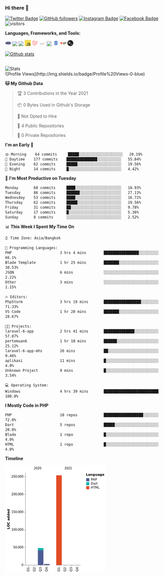 ### Hi there 👋

<div align="centre">

[![Twitter Badge](http://img.shields.io/badge/-@ismnirwn-1ca0f1?style=social&logo=twitter&logoColor=blue&link=https://twitter.com/ismnirwn)](https://twitter.com/ismnirwn) [![GitHub followers](https://img.shields.io/github/followers/ismanir?label=Follow&style=social)](https://github.com/ismanir/?tab=follow)
[![Instagram Badge](https://img.shields.io/badge/-ismanirawan-blue?style=social&logo=Instagram&link=https://www.instagram.com/ismanirawan/)](https://www.instagram.com/ismanirawan/) 
[![Facebook Badge](https://img.shields.io/badge/-ismnirwn-blue?style=social&logo=facebook&link=https://www.facebook.com/ismnirwn/)](https://www.facebook.com/ismnirwn/) 
![visitors](https://hit-badger.glitch.me/badge?page_id=ismanir.ismanir)
 </div>

**Languages, Frameworks, and Tools:**  

<code><img height="20" src="https://raw.githubusercontent.com/github/explore/80688e429a7d4ef2fca1e82350fe8e3517d3494d/topics/php/php.png"></code>
<code><img height="20" src="https://cdn.freebiesupply.com/logos/large/2x/yii-logo-png-transparent.png"></code>
<code><img height="20" src="https://www.zend.com/sites/zend/files/image/2019-09/logo-codeigniter.jpg"></code>
<code><img height="20" src="https://raw.githubusercontent.com/github/explore/80688e429a7d4ef2fca1e82350fe8e3517d3494d/topics/javascript/javascript.png"></code>
<code><img height="20" src="https://raw.githubusercontent.com/github/explore/80688e429a7d4ef2fca1e82350fe8e3517d3494d/topics/laravel/laravel.png"></code>
<code><img height="20" src="https://raw.githubusercontent.com/github/explore/80688e429a7d4ef2fca1e82350fe8e3517d3494d/topics/mysql/mysql.png"></code>
<code><img height="20" src="https://code.visualstudio.com/assets/favicon.ico"></code>
<code><img height="20" src="https://raw.githubusercontent.com/github/explore/80688e429a7d4ef2fca1e82350fe8e3517d3494d/topics/sql/sql.png"></code>
<code><img height="20" src="https://raw.githubusercontent.com/github/explore/80688e429a7d4ef2fca1e82350fe8e3517d3494d/topics/git/git.png"></code>
<code><img height="20" src="https://raw.githubusercontent.com/github/explore/80688e429a7d4ef2fca1e82350fe8e3517d3494d/topics/terminal/terminal.png"></code>

[![Github stats](https://github-readme-stats.vercel.app/api?username=ismanir&title_color=555&text_color=777&show_icons=true&icon_color=333)](https://github.com/ismanir)

<br>
<img src="https://github.com/ismanir/ismanir/blob/master/images/stat.svg" alt="Stats"/>

<br>
<!--START_SECTION:waka-->
![Profile Views](http://img.shields.io/badge/Profile%20Views-0-blue)

**🐱 My Github Data** 

> 🏆 3 Contributions in the Year 2021
 > 
> 📦 0 Bytes Used in Github's Storage 
 > 
> 🚫 Not Opted to Hire
 > 
> 📜 4 Public Repositories 
 > 
> 🔑 0 Private Repositories  
 > 
**I'm an Early 🐤** 

```text
🌞 Morning    64 commits     █████░░░░░░░░░░░░░░░░░░░░   20.19% 
🌆 Daytime    177 commits    ██████████████░░░░░░░░░░░   55.84% 
🌃 Evening    62 commits     █████░░░░░░░░░░░░░░░░░░░░   19.56% 
🌙 Night      14 commits     █░░░░░░░░░░░░░░░░░░░░░░░░   4.42%

```
📅 **I'm Most Productive on Tuesday** 

```text
Monday       60 commits     ████░░░░░░░░░░░░░░░░░░░░░   18.93% 
Tuesday      86 commits     ██████░░░░░░░░░░░░░░░░░░░   27.13% 
Wednesday    53 commits     ████░░░░░░░░░░░░░░░░░░░░░   16.72% 
Thursday     62 commits     █████░░░░░░░░░░░░░░░░░░░░   19.56% 
Friday       31 commits     ██░░░░░░░░░░░░░░░░░░░░░░░   9.78% 
Saturday     17 commits     █░░░░░░░░░░░░░░░░░░░░░░░░   5.36% 
Sunday       8 commits      ░░░░░░░░░░░░░░░░░░░░░░░░░   2.52%

```


📊 **This Week I Spent My Time On** 

```text
⌚︎ Time Zone: Asia/Bangkok

💬 Programming Languages: 
PHP                      3 hrs 4 mins        ████████████████░░░░░░░░░   66.1% 
Blade Template           1 hr 25 mins        ███████░░░░░░░░░░░░░░░░░░   30.53% 
JSON                     6 mins              ░░░░░░░░░░░░░░░░░░░░░░░░░   2.22% 
Other                    3 mins              ░░░░░░░░░░░░░░░░░░░░░░░░░   1.15%

🔥 Editors: 
PhpStorm                 3 hrs 19 mins       █████████████████░░░░░░░░   71.33% 
VS Code                  1 hr 20 mins        ███████░░░░░░░░░░░░░░░░░░   28.67%

🐱‍💻 Projects: 
laravel-6-app            2 hrs 41 mins       ██████████████░░░░░░░░░░░   57.87% 
pertemuan6               1 hr 10 mins        ██████░░░░░░░░░░░░░░░░░░░   25.12% 
laravel-6-app-mhs        26 mins             ██░░░░░░░░░░░░░░░░░░░░░░░   9.46% 
aplikasi                 11 mins             █░░░░░░░░░░░░░░░░░░░░░░░░   4.0% 
Unknown Project          9 mins              █░░░░░░░░░░░░░░░░░░░░░░░░   3.54%

💻 Operating System: 
Windows                  4 hrs 39 mins       █████████████████████████   100.0%

```

**I Mostly Code in PHP** 

```text
PHP                      18 repos            ██████████████████░░░░░░░   72.0% 
Dart                     5 repos             █████░░░░░░░░░░░░░░░░░░░░   20.0% 
Blade                    1 repo              █░░░░░░░░░░░░░░░░░░░░░░░░   4.0% 
HTML                     1 repo              █░░░░░░░░░░░░░░░░░░░░░░░░   4.0%

```


**Timeline**

![Chart not found](https://raw.githubusercontent.com/ismanir/ismanir/master/charts/bar_graph.png) 


<!--END_SECTION:waka-->




